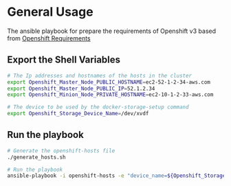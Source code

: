 # General Usage

The ansible playbook for prepare the requirements of Openshift v3 based from [Openshift Requirements](https://docs.openshift.org/latest/install_config/install/prerequisites.html)

## Export the Shell Variables

```bash
# The Ip addresses and hostnames of the hosts in the cluster
export Openshift_Master_Node_PUBLIC_HOSTNAME=ec2-52-1-2-34-aws.com
export Openshift_Master_Node_PUBLIC_IP=52.1.2.34
export Openshift_Minion_Node_PRIVATE_HOSTNAME=ec2-10-1-2-33-aws.com

# The device to be used by the docker-storage-setup command
export Openshift_Storage_Device_Name=/dev/xvdf
```

## Run the playbook

```bash
# Generate the openshift-hosts file
./generate_hosts.sh

# Run the playbook
ansible-playbook -i openshift-hosts -e "device_name=${Openshift_Storage_Device_Name}"
```
